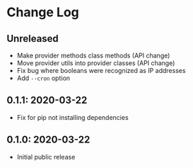 # Change Log

## Unreleased
- Make provider methods class methods (API change)
- Move provider utils into provider classes (API change)
- Fix bug where booleans were recognized as IP addresses
- Add `--cron` option

## 0.1.1: 2020-03-22
- Fix for pip not installing dependencies

## 0.1.0: 2020-03-22
- Initial public release
